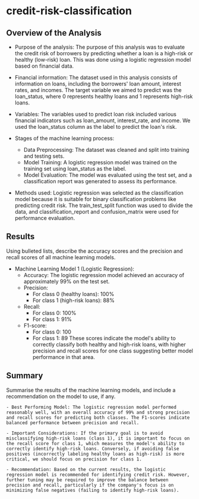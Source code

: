 # credit-risk-classification

## Overview of the Analysis
- Purpose of the analysis: The purpose of this analysis was to evaluate the credit risk of borrowers by predicting whether a loan is a high-risk or healthy (low-risk) loan. This was done using a logistic regression model based on financial data.


- Financial information: The dataset used in this analysis consists of information on loans, including the borrowers' loan amount, interest rates, and incomes. The target variable we aimed to predict was the loan_status, where 0 represents healthy loans and 1 represents high-risk loans.


- Variables: The variables used to predict loan risk included various financial indicators such as loan_amount, interest_rate, and income. We used the loan_status column as the label to predict the loan's risk.


- Stages of the machine learning process:

    - Data Preprocessing: The dataset was cleaned and split into training and testing sets.
    - Model Training: A logistic regression model was trained on the training set using loan_status       as the label.
    - Model Evaluation: The model was evaluated using the test set, and a classification report was       generated to assess its performance.

- Methods used: Logistic regression was selected as the classification model because it is suitable for binary classification problems like predicting credit risk. The train_test_split function was used to divide the data, and classification_report and confusion_matrix were used for performance evaluation.

## Results
Using bulleted lists, describe the accuracy scores and the precision and recall scores of all machine learning models.

- Machine Learning Model 1 (Logistic Regression):
    - Accuracy: The logistic regression model achieved an accuracy of approximately 99% on the test       set.
    - Precision:
      - For class 0 (healthy loans): 100%
      - For class 1 (high-risk loans): 88%
    - Recall:
      - For class 0: 100%
      - For class 1: 91%
    - F1-score:
      - For class 0: 100
      - For class 1: 89
These scores indicate the model's ability to correctly classify both healthy and high-risk loans, with higher precision and recall scores for one class suggesting better model performance in that area.

## Summary
Summarise the results of the machine learning models, and include a recommendation on the model to use, if any.

    - Best Performing Model: The logistic regression model performed reasonably well, with an overall accuracy of 99% and strong precision and recall scores for predicting both classes. The F1-scores indicate balanced performance between precision and recall.

    - Important Considerations: If the primary goal is to avoid misclassifying high-risk loans (class 1), it is important to focus on the recall score for class 1, which measures the model's ability to correctly identify high-risk loans. Conversely, if avoiding false positives (incorrectly labeling healthy loans as high-risk) is more critical, we should focus on precision for class 1.

    - Recommendation: Based on the current results, the logistic regression model is recommended for identifying credit risk. However, further tuning may be required to improve the balance between precision and recall, particularly if the company's focus is on minimizing false negatives (failing to identify high-risk loans).